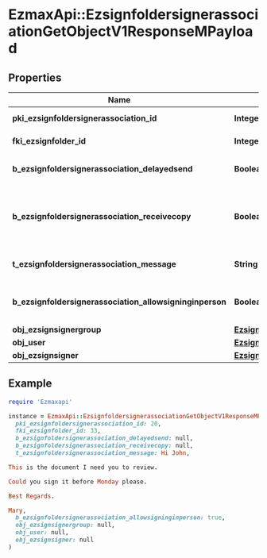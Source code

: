 # EzmaxApi::EzsignfoldersignerassociationGetObjectV1ResponseMPayload

## Properties

| Name | Type | Description | Notes |
| ---- | ---- | ----------- | ----- |
| **pki_ezsignfoldersignerassociation_id** | **Integer** | The unique ID of the Ezsignfoldersignerassociation |  |
| **fki_ezsignfolder_id** | **Integer** | The unique ID of the Ezsignfolder |  |
| **b_ezsignfoldersignerassociation_delayedsend** | **Boolean** | If this flag is true the signatory is part of a delayed send. |  |
| **b_ezsignfoldersignerassociation_receivecopy** | **Boolean** | If this flag is true. The signatory will receive a copy of every signed Ezsigndocument even if it ain&#39;t required to sign the document. |  |
| **t_ezsignfoldersignerassociation_message** | **String** | A custom text message that will be added to the email sent. |  |
| **b_ezsignfoldersignerassociation_allowsigninginperson** | **Boolean** | If the Ezsignfoldersignerassociation is allowed to sign in person or not |  |
| **obj_ezsignsignergroup** | [**EzsignsignergroupResponseCompound**](EzsignsignergroupResponseCompound.md) |  | [optional] |
| **obj_user** | [**EzsignfoldersignerassociationResponseCompoundUser**](EzsignfoldersignerassociationResponseCompoundUser.md) |  | [optional] |
| **obj_ezsignsigner** | [**EzsignsignerResponseCompound**](EzsignsignerResponseCompound.md) |  | [optional] |

## Example

```ruby
require 'Ezmaxapi'

instance = EzmaxApi::EzsignfoldersignerassociationGetObjectV1ResponseMPayload.new(
  pki_ezsignfoldersignerassociation_id: 20,
  fki_ezsignfolder_id: 33,
  b_ezsignfoldersignerassociation_delayedsend: null,
  b_ezsignfoldersignerassociation_receivecopy: null,
  t_ezsignfoldersignerassociation_message: Hi John,

This is the document I need you to review.

Could you sign it before Monday please.

Best Regards.

Mary,
  b_ezsignfoldersignerassociation_allowsigninginperson: true,
  obj_ezsignsignergroup: null,
  obj_user: null,
  obj_ezsignsigner: null
)
```

